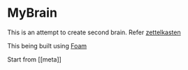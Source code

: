 # MyBrain

This is an attempt to create second brain. Refer [zettelkasten](https://zettelkasten.de/posts/overview/#common-questions)

This being built using [Foam ](https://github.com/foambubble/foam)

Start from [[meta]]
